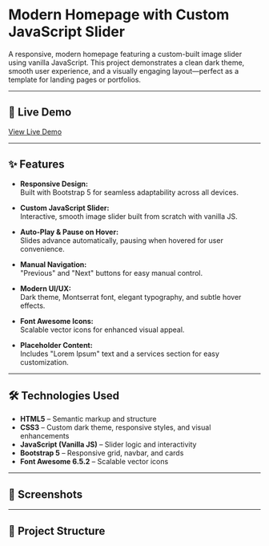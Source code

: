 # Modern Homepage with Custom JavaScript Slider

A responsive, modern homepage featuring a custom-built image slider using vanilla JavaScript. This project demonstrates a clean dark theme, smooth user experience, and a visually engaging layout—perfect as a template for landing pages or portfolios.

---

## 🚀 Live Demo

[View Live Demo](https://your-vercel-link-here) <!-- Replace with your actual live link -->

---

## ✨ Features

- **Responsive Design:**  
  Built with Bootstrap 5 for seamless adaptability across all devices.

- **Custom JavaScript Slider:**  
  Interactive, smooth image slider built from scratch with vanilla JS.

- **Auto-Play & Pause on Hover:**  
  Slides advance automatically, pausing when hovered for user convenience.

- **Manual Navigation:**  
  "Previous" and "Next" buttons for easy manual control.

- **Modern UI/UX:**  
  Dark theme, Montserrat font, elegant typography, and subtle hover effects.

- **Font Awesome Icons:**  
  Scalable vector icons for enhanced visual appeal.

- **Placeholder Content:**  
  Includes "Lorem Ipsum" text and a services section for easy customization.

---

## 🛠️ Technologies Used

- **HTML5** – Semantic markup and structure
- **CSS3** – Custom dark theme, responsive styles, and visual enhancements
- **JavaScript (Vanilla JS)** – Slider logic and interactivity
- **Bootstrap 5** – Responsive grid, navbar, and cards
- **Font Awesome 6.5.2** – Scalable vector icons

---

## 📸 Screenshots

<!-- Add your screenshots here -->
<!--
![Homepage Screenshot](screenshots/homepage.png)
![Slider Screenshot](screenshots/slider.png)
-->

---

## 📂 Project Structure